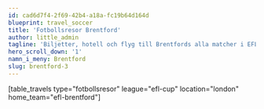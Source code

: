 ```yaml
---
id: cad6d7f4-2f69-42b4-a18a-fc19b64d164d
blueprint: travel_soccer
title: 'Fotbollsresor Brentford'
author: little_admin
tagline: 'Biljetter, hotell och flyg till Brentfords alla matcher i EFL Cup'
hero_scroll_down: '1'
namn_i_meny: Brentford
slug: brentford-3
---
```

<p>[table_travels type="fotbollsresor" league="efl-cup" location="london" home_team="efl-brentford"]</p>
